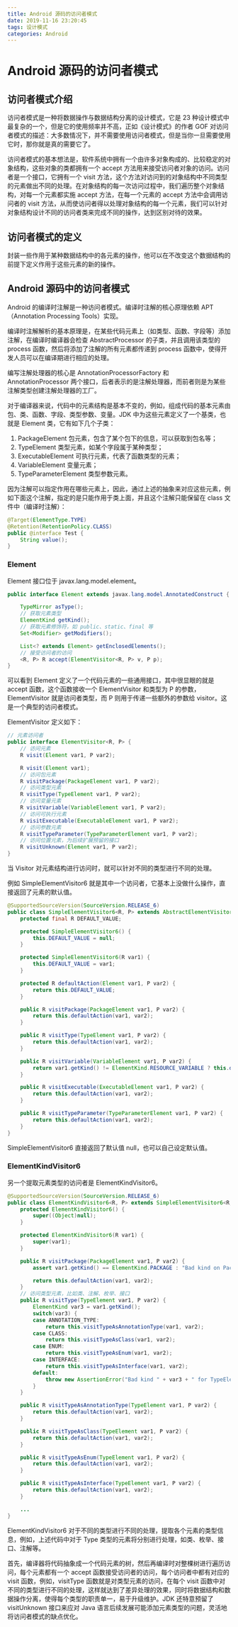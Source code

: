 ```yaml
---
title: Android 源码的访问者模式
date: 2019-11-16 23:20:45
tags: 设计模式
categories: Android
---
```


# Android 源码的访问者模式

## 访问者模式介绍

访问者模式是一种将数据操作与数据结构分离的设计模式，它是 23 种设计模式中最复杂的一个，但是它的使用频率并不高，正如《设计模式》的作者 GOF 对访问者模式的描述：大多数情况下，并不需要使用访问者模式，但是当你一旦需要使用它时，那你就是真的需要它了。

访问者模式的基本想法是，软件系统中拥有一个由许多对象构成的、比较稳定的对象结构，这些对象的类都拥有一个 accept 方法用来接受访问者对象的访问。访问者是一个接口，它拥有一个 visit 方法，这个方法对访问到的对象结构中不同类型的元素做出不同的处理。在对象结构的每一次访问过程中，我们遍历整个对象结构，对每一个元素都实施 accept 方法，在每一个元素的 accept 方法中会调用访问者的 visit 方法，从而使访问者得以处理对象结构的每一个元素，我们可以针对对象结构设计不同的访问者类来完成不同的操作，达到区别对待的效果。

## 访问者模式的定义

封装一些作用于某种数据结构中的各元素的操作，他可以在不改变这个数据结构的前提下定义作用于这些元素的新的操作。

## Android 源码中的访问者模式

Android 的编译时注解是一种访问者模式。编译时注解的核心原理依赖 APT （Annotation Processing Tools）实现。

编译时注解解析的基本原理是，在某些代码元素上（如类型、函数、字段等）添加注解，在编译时编译器会检查 AbstractProcessor 的子类，并且调用该类型的 process 函数，然后将添加了注解的所有元素都传递到 process 函数中，使得开发人员可以在编译期进行相应的处理。

编写注解处理器的核心是 AnnotationProcessorFactory 和 AnnotationProcessor 两个接口，后者表示的是注解处理器，而前者则是为某些注解类型创建注解处理器的工厂。

对于编译器来说，代码中的元素结构是基本不变的，例如，组成代码的基本元素由包、类、函数、字段、类型参数、变量。JDK 中为这些元素定义了一个基类，也就是 Element 类，它有如下几个子类：

1. PackageElement 包元素，包含了某个包下的信息，可以获取到包名等；
2. TypeElement 类型元素，如某个字段属于某种类型；
3. ExecutableElement 可执行元素，代表了函数类型的元素；
4. VariableElement 变量元素；
5. TypeParameterElement 类型参数元素。

因为注解可以指定作用在哪些元素上，因此，通过上述的抽象来对应这些元素，例如下面这个注解，指定的是只能作用于类上面，并且这个注解只能保留在 class 文件中（编译时注解）：

```java
@Target(ElementType.TYPE)
@Retention(RetentionPolicy.CLASS)
public @interface Test {
    String value();
}
```

### Element

Element 接口位于 javax.lang.model.element。

```java
public interface Element extends javax.lang.model.AnnotatedConstruct {

    TypeMirror asType();
    // 获取元素类型
    ElementKind getKind();
    // 获取元素修饰符，如 public、static、final 等
    Set<Modifier> getModifiers();

    List<? extends Element> getEnclosedElements();
    // 接受访问者的访问
    <R, P> R accept(ElementVisitor<R, P> v, P p);
}
```

可以看到 Element 定义了一个代码元素的一些通用接口，其中很显眼的就是 accept 函数，这个函数接收一个 ElementVisitor 和类型为 P 的参数，ElementVisitor 就是访问者类型，而 P 则用于传递一些额外的参数给 visitor。这是一个典型的访问者模式。

ElementVisitor 定义如下：

```java
// 元素访问者
public interface ElementVisitor<R, P> {
    // 访问元素
    R visit(Element var1, P var2);

    R visit(Element var1);
    // 访问包元素
    R visitPackage(PackageElement var1, P var2);
    // 访问类型元素
    R visitType(TypeElement var1, P var2);
    // 访问变量元素
    R visitVariable(VariableElement var1, P var2);
    // 访问可执行元素
    R visitExecutable(ExecutableElement var1, P var2);
    // 访问参数元素
    R visitTypeParameter(TypeParameterElement var1, P var2);
    // 访问位置元素，为后续扩展预留的接口
    R visitUnknown(Element var1, P var2);
}
```

当 Visitor 对元素结构进行访问时，就可以针对不同的类型进行不同的处理。

例如 SimpleElementVisitor6 就是其中一个访问者，它基本上没做什么操作，直接返回了元素的默认值。

```java
@SupportedSourceVersion(SourceVersion.RELEASE_6)
public class SimpleElementVisitor6<R, P> extends AbstractElementVisitor6<R, P> {
    protected final R DEFAULT_VALUE;

    protected SimpleElementVisitor6() {
        this.DEFAULT_VALUE = null;
    }

    protected SimpleElementVisitor6(R var1) {
        this.DEFAULT_VALUE = var1;
    }

    protected R defaultAction(Element var1, P var2) {
        return this.DEFAULT_VALUE;
    }

    public R visitPackage(PackageElement var1, P var2) {
        return this.defaultAction(var1, var2);
    }

    public R visitType(TypeElement var1, P var2) {
        return this.defaultAction(var1, var2);
    }

    public R visitVariable(VariableElement var1, P var2) {
        return var1.getKind() != ElementKind.RESOURCE_VARIABLE ? this.defaultAction(var1, var2) : this.visitUnknown(var1, var2);
    }

    public R visitExecutable(ExecutableElement var1, P var2) {
        return this.defaultAction(var1, var2);
    }

    public R visitTypeParameter(TypeParameterElement var1, P var2) {
        return this.defaultAction(var1, var2);
    }
}
```

SimpleElementVisitor6 直接返回了默认值 null，也可以自己设定默认值。

### ElementKindVisitor6

另一个提取元素类型的访问者是 ElementKindVisitor6。

```java
@SupportedSourceVersion(SourceVersion.RELEASE_6)
public class ElementKindVisitor6<R, P> extends SimpleElementVisitor6<R, P> {
    protected ElementKindVisitor6() {
        super((Object)null);
    }

    protected ElementKindVisitor6(R var1) {
        super(var1);
    }

    public R visitPackage(PackageElement var1, P var2) {
        assert var1.getKind() == ElementKind.PACKAGE : "Bad kind on PackageElement";

        return this.defaultAction(var1, var2);
    }
    // 访问类型元素，比如类、注解、枚举、接口
    public R visitType(TypeElement var1, P var2) {
        ElementKind var3 = var1.getKind();
        switch(var3) {
        case ANNOTATION_TYPE:
            return this.visitTypeAsAnnotationType(var1, var2);
        case CLASS:
            return this.visitTypeAsClass(var1, var2);
        case ENUM:
            return this.visitTypeAsEnum(var1, var2);
        case INTERFACE:
            return this.visitTypeAsInterface(var1, var2);
        default:
            throw new AssertionError("Bad kind " + var3 + " for TypeElement" + var1);
        }
    }

    public R visitTypeAsAnnotationType(TypeElement var1, P var2) {
        return this.defaultAction(var1, var2);
    }

    public R visitTypeAsClass(TypeElement var1, P var2) {
        return this.defaultAction(var1, var2);
    }

    public R visitTypeAsEnum(TypeElement var1, P var2) {
        return this.defaultAction(var1, var2);
    }

    public R visitTypeAsInterface(TypeElement var1, P var2) {
        return this.defaultAction(var1, var2);
    }

    ...
}

```

ElementKindVisitor6 对于不同的类型进行不同的处理，提取各个元素的类型信息，例如，上述代码中对于 Type 类型的元素将分别进行处理，如类、枚举、接口、注解等。

首先，编译器将代码抽象成一个代码元素的树，然后再编译时对整棵树进行遍历访问，每个元素都有一个 accept 函数接受访问者的访问，每个访问者中都有对应的 visit 函数，例如，visitType 函数就是对类型元素的访问，在每个 visit 函数中对不同的类型进行不同的处理，这样就达到了差异处理的效果，同时将数据结构和数据操作分离，使得每个类型的职责单一，易于升级维护。JDK 还特意预留了 visitUnknown 接口来应对 Java 语言后续发展可能添加元素类型的问题，灵活地将访问者模式的缺点优化。